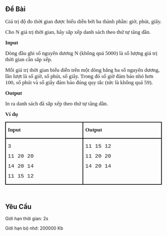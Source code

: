 ## Đề Bài
<div class="submit__des">
<p style="text-align:left;"><span style="font-size:12.8829px;"><span style="font-family:SFProDisplay;"><span style="color:#1f1f1f;"><span style="font-size:13pt;"><span style="font-family:SFProDisplay;"><span style="font-family:'Times New Roman', serif;">Giá trị độ đo thời gian được biểu diễn bởi ba thành phần: giờ, phút, giây.</span></span></span></span></span></span></p>
<p style="text-align:left;"><span style="font-size:12.8829px;"><span style="font-family:SFProDisplay;"><span style="color:#1f1f1f;"><span style="font-size:13pt;"><span style="font-family:SFProDisplay;"><span style="font-family:'Times New Roman', serif;">Cho N giá trị thời gian, hãy sắp xếp danh sách theo thứ tự tăng dần.</span></span></span></span></span></span></p>
<p style="text-align:left;"><span style="font-size:12.8829px;"><span style="font-family:SFProDisplay;"><span style="color:#1f1f1f;"><span style="font-size:13pt;"><span style="font-family:SFProDisplay;"><span style="font-family:'Times New Roman', serif;"><strong>Input</strong></span></span></span></span></span></span></p>
<p style="text-align:left;"><span style="font-size:12.8829px;"><span style="font-family:SFProDisplay;"><span style="color:#1f1f1f;"><span style="font-size:13pt;"><span style="font-family:SFProDisplay;"><span style="font-family:'Times New Roman', serif;">Dòng đầu ghi số nguyên dương N (không quá 5000) là số lượng giá trị thời gian cần sắp xếp.</span></span></span></span></span></span></p>
<p style="text-align:left;"><span style="font-size:12.8829px;"><span style="font-family:SFProDisplay;"><span style="color:#1f1f1f;"><span style="font-size:13pt;"><span style="font-family:SFProDisplay;"><span style="font-family:'Times New Roman', serif;">Mỗi giá trị thời gian biểu diễn trên một dòng bằng ba số nguyên dương, lần lượt là số giờ, số phút, số giây. Trong đó số giờ đảm bảo nhỏ hơn 100, số phút và số giây đảm bảo đúng quy tắc (tức là không quá 59).</span></span></span></span></span></span></p>
<p style="text-align:left;"><span style="font-size:12.8829px;"><span style="font-family:SFProDisplay;"><span style="color:#1f1f1f;"><span style="font-size:13pt;"><span style="font-family:SFProDisplay;"><span style="font-family:'Times New Roman', serif;"><strong>Output</strong></span></span></span></span></span></span></p>
<p style="text-align:left;"><span style="font-size:12.8829px;"><span style="font-family:SFProDisplay;"><span style="color:#1f1f1f;"><span style="font-size:13pt;"><span style="font-family:SFProDisplay;"><span style="font-family:'Times New Roman', serif;">In ra danh sách đã sắp xếp theo thứ tự tăng dần.</span></span></span></span></span></span></p>
<p style="text-align:left;"><span style="font-size:12.8829px;"><span style="font-family:SFProDisplay;"><span style="color:#1f1f1f;"><span style="font-size:13pt;"><span style="font-family:SFProDisplay;"><span style="font-family:'Times New Roman', serif;"><strong>Ví dụ</strong></span></span></span></span></span></span></p>
<table cellspacing="0" class="MsoTableGrid" style="border-collapse:collapse;border:none;color:#1f1f1f;font-family:SFProDisplay;font-size:12.8829px;font-style:normal;font-weight:400;text-align:left;">
<tr>
<td style="border-bottom:2px solid #000000;border-left:2px solid #000000;border-right:2px solid #000000;border-top:2px solid #000000;vertical-align:top;width:301px;">
<p><span style="font-family:SFProDisplay;"><span style="font-family:SFProDisplay;"><span style="font-size:13pt;"><span style="font-family:SFProDisplay;"><span style="font-family:'Times New Roman', serif;"><strong>Input</strong></span></span></span></span></span></p>
</td>
<td style="border-bottom:2px solid #000000;border-left:none;border-right:2px solid #000000;border-top:2px solid #000000;vertical-align:top;width:301px;">
<p><span style="font-family:SFProDisplay;"><span style="font-family:SFProDisplay;"><span style="font-size:13pt;"><span style="font-family:SFProDisplay;"><span style="font-family:'Times New Roman', serif;"><strong>Output</strong></span></span></span></span></span></p>
</td>
</tr>
<tr>
<td style="border-bottom:2px solid #000000;border-left:2px solid #000000;border-right:2px solid #000000;border-top:none;vertical-align:top;width:301px;">
<p><span style="font-family:SFProDisplay;"><span style="font-family:SFProDisplay;"><span style="font-size:13pt;"><span style="font-family:SFProDisplay;"><span style="font-family:'Times New Roman', serif;"><span style="font-family:'Courier New';">3</span></span></span></span></span></span></p>
<p><span style="font-family:SFProDisplay;"><span style="font-family:SFProDisplay;"><span style="font-size:13pt;"><span style="font-family:SFProDisplay;"><span style="font-family:'Times New Roman', serif;"><span style="font-family:'Courier New';">11 20 20</span></span></span></span></span></span></p>
<p><span style="font-family:SFProDisplay;"><span style="font-family:SFProDisplay;"><span style="font-size:13pt;"><span style="font-family:SFProDisplay;"><span style="font-family:'Times New Roman', serif;"><span style="font-family:'Courier New';">14 20 14</span></span></span></span></span></span></p>
<p><span style="font-family:SFProDisplay;"><span style="font-family:SFProDisplay;"><span style="font-size:13pt;"><span style="font-family:SFProDisplay;"><span style="font-family:'Times New Roman', serif;"><span style="font-family:'Courier New';">11 15 12</span></span></span></span></span></span></p>
</td>
<td style="border-bottom:2px solid #000000;border-left:none;border-right:2px solid #000000;border-top:none;vertical-align:top;width:301px;">
<p><span style="font-family:SFProDisplay;"><span style="font-family:SFProDisplay;"><span style="font-size:13pt;"><span style="font-family:SFProDisplay;"><span style="font-family:'Times New Roman', serif;"><span style="font-family:'Courier New';">11 15 12</span></span></span></span></span></span></p>
<p><span style="font-family:SFProDisplay;"><span style="font-family:SFProDisplay;"><span style="font-size:13pt;"><span style="font-family:SFProDisplay;"><span style="font-family:'Times New Roman', serif;"><span style="font-family:'Courier New';">11 20 20</span></span></span></span></span></span></p>
<p><span style="font-family:SFProDisplay;"><span style="font-family:SFProDisplay;"><span style="font-size:13pt;"><span style="font-family:SFProDisplay;"><span style="font-family:'Times New Roman', serif;"><span style="font-family:'Courier New';">14 20 14</span></span></span></span></span></span></p>
</td>
</tr>
</table>
<p style="text-align:left;"><span style="font-size:12.8829px;"><span style="font-family:SFProDisplay;"><span style="color:#1f1f1f;"> </span></span></span></p>
<p style="clear: left"></p>
</div>

## Yêu Cầu
<div class="submit__req">
<p>Giới hạn thời gian: <span>2s</span></p>
<p>Giới hạn bộ nhớ: <span>200000 Kb</span></p>
</div>
